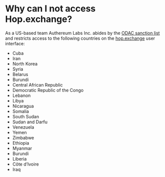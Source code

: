 # Why can I not access Hop.exchange?

As a US-based team Authereum Labs Inc. abides by the [ODAC sanction list](https://sanctionssearch.ofac.treas.gov/) and restricts access to the following countries on the [hop.exchange](https://app.hop.exchange/) user interface:

* Cuba
* Iran
* North Korea
* Syria
* Belarus
* Burundi
* Central African Republic
* Democratic Republic of the Congo
* Lebanon
* Libya
* Nicaragua
* Somalia
* South Sudan
* Sudan and Darfu
* Venezuela
* Yemen
* Zimbabwe
* Ethiopia
* Myanmar
* Burundi
* Liberia
* Côte d’Ivoire
* Iraq

